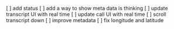 [ ] add status
[ ] add a way to show meta data is thinking
[ ] update transcript UI with real time
[ ] update call UI with real time
[ ] scroll transcript down
[ ] improve metadata
[ ] fix longitude and latitude

